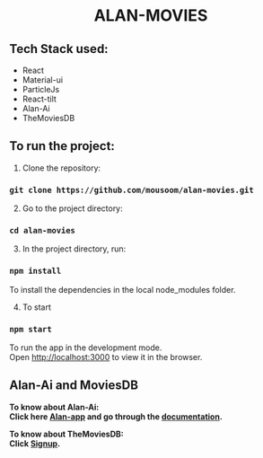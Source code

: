<h1 align="center" >ALAN-MOVIES</h1>

## Tech Stack used:
* React
* Material-ui
* ParticleJs
* React-tilt
* Alan-Ai
* TheMoviesDB

## To run the project:

1. Clone the repository:

### `git clone https://github.com/mousoom/alan-movies.git`

2. Go to the project directory:

### `cd alan-movies`

3. In the project directory, run:

### `npm install` 
To install the dependencies in the local node_modules folder.

4. To start

### `npm start`
To run the app in the development mode.<br />
Open [http://localhost:3000](http://localhost:3000) to view it in the browser.


## Alan-Ai and MoviesDB

**To know about Alan-Ai:<br/>
Click here [Alan-app](https://alan.app/) and go through the [documentation](https://alan.app/docs/usage/getting-started).**

**To know about TheMoviesDB:<br/>
Click [Signup](https://www.themoviedb.org/signup).**




